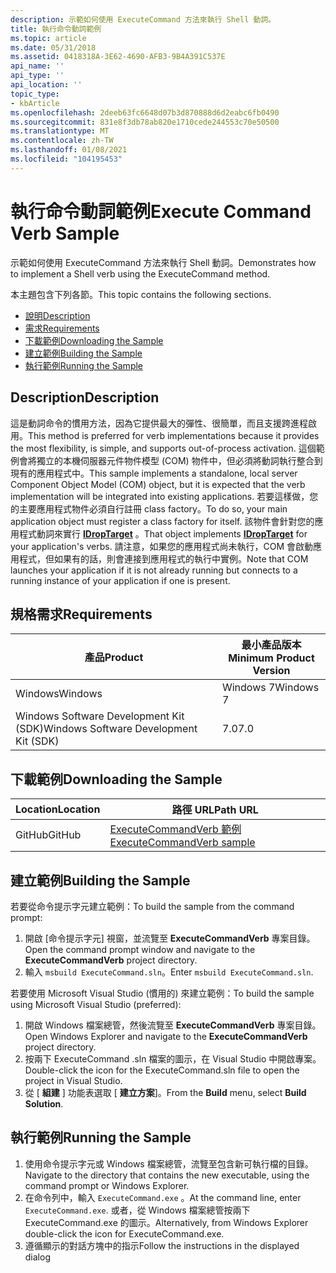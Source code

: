 ```yaml
---
description: 示範如何使用 ExecuteCommand 方法來執行 Shell 動詞。
title: 執行命令動詞範例
ms.topic: article
ms.date: 05/31/2018
ms.assetid: 0418318A-3E62-4690-AFB3-9B4A391C537E
api_name: ''
api_type: ''
api_location: ''
topic_type:
- kbArticle
ms.openlocfilehash: 2deeb63fc6648d07b3d870888d6d2eabc6fb0490
ms.sourcegitcommit: 831e8f3db78ab820e1710cede244553c70e50500
ms.translationtype: MT
ms.contentlocale: zh-TW
ms.lasthandoff: 01/08/2021
ms.locfileid: "104195453"
---
```

# <a name="execute-command-verb-sample"></a><span data-ttu-id="28187-103">執行命令動詞範例</span><span class="sxs-lookup"><span data-stu-id="28187-103">Execute Command Verb Sample</span></span>

<span data-ttu-id="28187-104">示範如何使用 ExecuteCommand 方法來執行 Shell 動詞。</span><span class="sxs-lookup"><span data-stu-id="28187-104">Demonstrates how to implement a Shell verb using the ExecuteCommand method.</span></span>

<span data-ttu-id="28187-105">本主題包含下列各節。</span><span class="sxs-lookup"><span data-stu-id="28187-105">This topic contains the following sections.</span></span>

-   [<span data-ttu-id="28187-106">說明</span><span class="sxs-lookup"><span data-stu-id="28187-106">Description</span></span>](#description)
-   [<span data-ttu-id="28187-107">需求</span><span class="sxs-lookup"><span data-stu-id="28187-107">Requirements</span></span>](#requirements)
-   [<span data-ttu-id="28187-108">下載範例</span><span class="sxs-lookup"><span data-stu-id="28187-108">Downloading the Sample</span></span>](#downloading-the-sample)
-   [<span data-ttu-id="28187-109">建立範例</span><span class="sxs-lookup"><span data-stu-id="28187-109">Building the Sample</span></span>](#building-the-sample)
-   [<span data-ttu-id="28187-110">執行範例</span><span class="sxs-lookup"><span data-stu-id="28187-110">Running the Sample</span></span>](#running-the-sample)

## <a name="description"></a><span data-ttu-id="28187-111">Description</span><span class="sxs-lookup"><span data-stu-id="28187-111">Description</span></span>

<span data-ttu-id="28187-112">這是動詞命令的慣用方法，因為它提供最大的彈性、很簡單，而且支援跨進程啟用。</span><span class="sxs-lookup"><span data-stu-id="28187-112">This method is preferred for verb implementations because it provides the most flexibility, is simple, and supports out-of-process activation.</span></span> <span data-ttu-id="28187-113">這個範例會將獨立的本機伺服器元件物件模型 (COM) 物件中，但必須將動詞執行整合到現有的應用程式中。</span><span class="sxs-lookup"><span data-stu-id="28187-113">This sample implements a standalone, local server Component Object Model (COM) object, but it is expected that the verb implementation will be integrated into existing applications.</span></span> <span data-ttu-id="28187-114">若要這樣做，您的主要應用程式物件必須自行註冊 class factory。</span><span class="sxs-lookup"><span data-stu-id="28187-114">To do so, your main application object must register a class factory for itself.</span></span> <span data-ttu-id="28187-115">該物件會針對您的應用程式動詞來實行 [**IDropTarget**](/windows/win32/api/oleidl/nn-oleidl-idroptarget) 。</span><span class="sxs-lookup"><span data-stu-id="28187-115">That object implements [**IDropTarget**](/windows/win32/api/oleidl/nn-oleidl-idroptarget) for your application's verbs.</span></span> <span data-ttu-id="28187-116">請注意，如果您的應用程式尚未執行，COM 會啟動應用程式，但如果有的話，則會連接到應用程式的執行中實例。</span><span class="sxs-lookup"><span data-stu-id="28187-116">Note that COM launches your application if it is not already running but connects to a running instance of your application if one is present.</span></span>

## <a name="requirements"></a><span data-ttu-id="28187-117">規格需求</span><span class="sxs-lookup"><span data-stu-id="28187-117">Requirements</span></span>



| <span data-ttu-id="28187-118">產品</span><span class="sxs-lookup"><span data-stu-id="28187-118">Product</span></span>                                | <span data-ttu-id="28187-119">最小產品版本</span><span class="sxs-lookup"><span data-stu-id="28187-119">Minimum Product Version</span></span> |
|----------------------------------------|-------------------------|
| <span data-ttu-id="28187-120">Windows</span><span class="sxs-lookup"><span data-stu-id="28187-120">Windows</span></span>                                | <span data-ttu-id="28187-121">Windows 7</span><span class="sxs-lookup"><span data-stu-id="28187-121">Windows 7</span></span>               |
| <span data-ttu-id="28187-122">Windows Software Development Kit (SDK)</span><span class="sxs-lookup"><span data-stu-id="28187-122">Windows Software Development Kit (SDK)</span></span> | <span data-ttu-id="28187-123">7.0</span><span class="sxs-lookup"><span data-stu-id="28187-123">7.0</span></span>                     |



 

## <a name="downloading-the-sample"></a><span data-ttu-id="28187-124">下載範例</span><span class="sxs-lookup"><span data-stu-id="28187-124">Downloading the Sample</span></span>

| <span data-ttu-id="28187-125">Location</span><span class="sxs-lookup"><span data-stu-id="28187-125">Location</span></span>      | <span data-ttu-id="28187-126">路徑 URL</span><span class="sxs-lookup"><span data-stu-id="28187-126">Path URL</span></span>                                                                                             |
|---------------|------------------------------------------------------------------------------------------------------|
| <span data-ttu-id="28187-127">GitHub</span><span class="sxs-lookup"><span data-stu-id="28187-127">GitHub</span></span>  | [<span data-ttu-id="28187-128">ExecuteCommandVerb 範例</span><span class="sxs-lookup"><span data-stu-id="28187-128">ExecuteCommandVerb sample</span></span>](https://github.com/microsoft/Windows-classic-samples/tree/master/Samples/Win7Samples/winui/shell/appshellintegration/ExecuteCommandVerb) |

## <a name="building-the-sample"></a><span data-ttu-id="28187-129">建立範例</span><span class="sxs-lookup"><span data-stu-id="28187-129">Building the Sample</span></span>

<span data-ttu-id="28187-130">若要從命令提示字元建立範例：</span><span class="sxs-lookup"><span data-stu-id="28187-130">To build the sample from the command prompt:</span></span>

1.  <span data-ttu-id="28187-131">開啟 [命令提示字元] 視窗，並流覽至 **ExecuteCommandVerb** 專案目錄。</span><span class="sxs-lookup"><span data-stu-id="28187-131">Open the command prompt window and navigate to the **ExecuteCommandVerb** project directory.</span></span>
2.  <span data-ttu-id="28187-132">輸入 `msbuild ExecuteCommand.sln`。</span><span class="sxs-lookup"><span data-stu-id="28187-132">Enter `msbuild ExecuteCommand.sln`.</span></span>

<span data-ttu-id="28187-133">若要使用 Microsoft Visual Studio (慣用的) 來建立範例：</span><span class="sxs-lookup"><span data-stu-id="28187-133">To build the sample using Microsoft Visual Studio (preferred):</span></span>

1.  <span data-ttu-id="28187-134">開啟 Windows 檔案總管，然後流覽至 **ExecuteCommandVerb** 專案目錄。</span><span class="sxs-lookup"><span data-stu-id="28187-134">Open Windows Explorer and navigate to the **ExecuteCommandVerb** project directory.</span></span>
2.  <span data-ttu-id="28187-135">按兩下 ExecuteCommand .sln 檔案的圖示，在 Visual Studio 中開啟專案。</span><span class="sxs-lookup"><span data-stu-id="28187-135">Double-click the icon for the ExecuteCommand.sln file to open the project in Visual Studio.</span></span>
3.  <span data-ttu-id="28187-136">從 [ **組建** ] 功能表選取 [ **建立方案**]。</span><span class="sxs-lookup"><span data-stu-id="28187-136">From the **Build** menu, select **Build Solution**.</span></span>

## <a name="running-the-sample"></a><span data-ttu-id="28187-137">執行範例</span><span class="sxs-lookup"><span data-stu-id="28187-137">Running the Sample</span></span>

1.  <span data-ttu-id="28187-138">使用命令提示字元或 Windows 檔案總管，流覽至包含新可執行檔的目錄。</span><span class="sxs-lookup"><span data-stu-id="28187-138">Navigate to the directory that contains the new executable, using the command prompt or Windows Explorer.</span></span>
2.  <span data-ttu-id="28187-139">在命令列中，輸入 `ExecuteCommand.exe` 。</span><span class="sxs-lookup"><span data-stu-id="28187-139">At the command line, enter `ExecuteCommand.exe`.</span></span> <span data-ttu-id="28187-140">或者，從 Windows 檔案總管按兩下 ExecuteCommand.exe 的圖示。</span><span class="sxs-lookup"><span data-stu-id="28187-140">Alternatively, from Windows Explorer double-click the icon for ExecuteCommand.exe.</span></span>
3.  <span data-ttu-id="28187-141">遵循顯示的對話方塊中的指示</span><span class="sxs-lookup"><span data-stu-id="28187-141">Follow the instructions in the displayed dialog</span></span>

 

 
